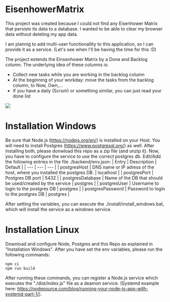 # EisenhowerMatrix
This project was created because I could not find any Eisenhower Matrix that persists its data to a database. I wanted to be able to clear my browser data without deleting my app data. 

I am plannig to add multi-user functionallity to this application, so I can provide it as a service. (Let's see when I'll be having the time for this :D)

The project extends the Einsenhower Matrix by a Done and Backlog column. The underlying idea of these columns is: 
- Collect new tasks while you are working in the backlog column
- At the beginning of your workday: move the tasks from the backlog column, to Now, Own,...
- If you have a daily (Scrum) or something similar, you can just read your done list

![](./ReadmeGif.gif)

# Installation Windows

Be sure that Node.js (https://nodejs.org/en/) is installed on your Host. You will need to install Postgres (https://www.postgresql.org/) as well. After installing both, please donwload this repo as a zip file (and unzip it). Now, you have to configure the service to use the correct postgres db. Edit/Add the following entries in the file ./backend/env.json:
| Entry | Description | Default |
| --- | --- | --- |
| postgresHost | DNS name or IP adress of the host, where you installed the postgres DB. | localhost |
| postgresPort | Postgres DB port | 5432 |
| postgresDatabase | Name of the DB that should be used/created by the service | postgres |
| postgresUser | Username to login to the postgres DB | postgres |
| postgresPassword | Password to login to the postgres DB | postgres |

After setting the variables, you can execute the ./install/install_windows.bat, which will install the service as a windows service.

# Installation Linux

Download and configure Node, Postgres and this Repo as explained in "Installation Windows". After you have set the env variables, please run the following commands:

    npm ci
    npm run build

After running these commands, you can register a Node.js service which executes the "./dist/index.js" file as a deamon service. (Systemd example here: https://nodesource.com/blog/running-your-node-js-app-with-systemd-part-1/).
